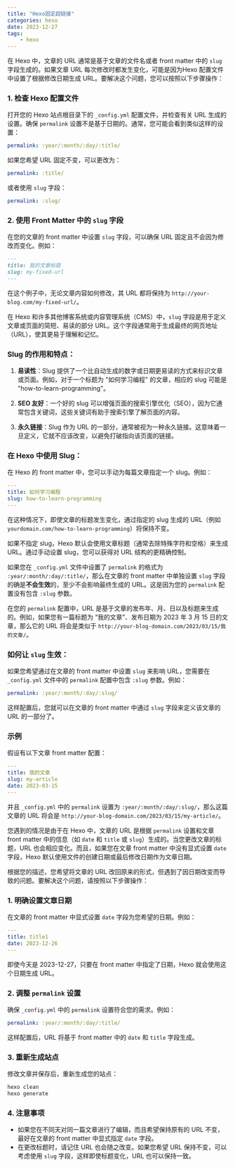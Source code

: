 ```yaml
---
title: "Hexo固定超链接"
categories: hexo
date: 2023-12-27
tags:
    - hexo
---
```

在 Hexo 中，文章的 URL 通常是基于文章的文件名或者 front matter 中的 `slug` 字段生成的。如果文章 URL 每次修改时都发生变化，可能是因为Hexo 配置文件中设置了根据修改日期生成 URL。要解决这个问题，您可以按照以下步骤操作：

### 1. 检查 Hexo 配置文件

打开您的 Hexo 站点根目录下的 `_config.yml` 配置文件，并检查有关 URL 生成的设置。确保 `permalink` 设置不是基于日期的。通常，您可能会看到类似这样的设置：

```yaml
permalink: :year/:month/:day/:title/
```

如果您希望 URL 固定不变，可以更改为：

```yaml
permalink: :title/
```

或者使用 `slug` 字段：

```yaml
permalink: :slug/
```

### 2. 使用 Front Matter 中的 `slug` 字段

在您的文章的 front matter 中设置 `slug` 字段，可以确保 URL 固定且不会因为修改而变化。例如：

```markdown
---
title: 我的文章标题
slug: my-fixed-url
---
```

在这个例子中，无论文章内容如何修改，其 URL 都将保持为 `http://your-blog.com/my-fixed-url/`。


在 Hexo 和许多其他博客系统或内容管理系统（CMS）中，`slug` 字段是用于定义文章或页面的简短、易读的部分 URL。这个字段通常用于生成最终的网页地址（URL），使其更易于理解和记忆。

### Slug 的作用和特点：

1. **易读性**：Slug 提供了一个比自动生成的数字或日期更易读的方式来标识文章或页面。例如，对于一个标题为 "如何学习编程" 的文章，相应的 slug 可能是 "how-to-learn-programming"。

2. **SEO 友好**：一个好的 slug 可以增强页面的搜索引擎优化（SEO），因为它通常包含关键词，这些关键词有助于搜索引擎了解页面的内容。

3. **永久链接**：Slug 作为 URL 的一部分，通常被视为一种永久链接。这意味着一旦定义，它就不应该改变，以避免打破指向该页面的链接。

### 在 Hexo 中使用 Slug：

在 Hexo 的 front matter 中，您可以手动为每篇文章指定一个 slug。例如：

```yaml
---
title: 如何学习编程
slug: how-to-learn-programming
---
```

在这种情况下，即使文章的标题发生变化，通过指定的 slug 生成的 URL（例如 `yourdomain.com/how-to-learn-programming`）将保持不变。

如果不指定 slug，Hexo 默认会使用文章标题（通常去除特殊字符和空格）来生成 URL。通过手动设置 slug，您可以获得对 URL 结构的更精确控制。


如果您在 `_config.yml` 文件中设置了 `permalink` 的格式为 `:year/:month/:day/:title/`，那么在文章的 front matter 中单独设置 `slug` 字段的确是**不会生效**的，至少不会影响最终生成的 URL。这是因为您的 `permalink` 配置没有包含 `:slug` 参数。

在您的 `permalink` 配置中，URL 是基于文章的发布年、月、日以及标题来生成的。例如，如果您有一篇标题为 “我的文章”、发布日期为 2023 年 3 月 15 日的文章，那么它的 URL 将会是类似于 `http://your-blog-domain.com/2023/03/15/我的文章/`。

### 如何让 `slug` 生效：

如果您希望通过在文章的 front matter 中设置 `slug` 来影响 URL，您需要在 `_config.yml` 文件中的 `permalink` 配置中包含 `:slug` 参数。例如：

```yaml
permalink: :year/:month/:day/:slug/
```

这样配置后，您就可以在文章的 front matter 中通过 `slug` 字段来定义该文章的 URL 的一部分了。

### 示例

假设有以下文章 front matter 配置：

```yaml
---
title: 我的文章
slug: my-article
date: 2023-03-15
---
```

并且 `_config.yml` 中的 `permalink` 设置为 `:year/:month/:day/:slug/`，那么这篇文章的 URL 将会是 `http://your-blog-domain.com/2023/03/15/my-article/`。


您遇到的情况是由于在 Hexo 中，文章的 URL 是根据 `permalink` 设置和文章 front matter 中的信息（如 `date` 和 `title` 或 `slug`）生成的。当您更改文章的标题，URL 也会相应变化。而且，如果您在文章 front matter 中没有显式设置 `date` 字段，Hexo 默认使用文件的创建日期或最后修改日期作为文章日期。

根据您的描述，您希望将文章的 URL 改回原来的形式，但遇到了因日期改变而导致的问题。要解决这个问题，请按照以下步骤操作：

### 1. 明确设置文章日期

在文章的 front matter 中显式设置 `date` 字段为您希望的日期。例如：

```yaml
---
title: title1
date: 2023-12-26
---
```

即使今天是 2023-12-27，只要在 front matter 中指定了日期，Hexo 就会使用这个日期生成 URL。

### 2. 调整 `permalink` 设置

确保 `_config.yml` 中的 `permalink` 设置符合您的需求。例如：

```yaml
permalink: :year/:month/:day/:title/
```

这样配置后，URL 将基于 front matter 中的 `date` 和 `title` 字段生成。

### 3. 重新生成站点

修改文章并保存后，重新生成您的站点：

```bash
hexo clean
hexo generate
```

### 4. 注意事项

- 如果您在不同天对同一篇文章进行了编辑，而且希望保持原有的 URL 不变，最好在文章的 front matter 中显式指定 `date` 字段。
- 在更改标题时，请记住 URL 也会随之改变。如果您希望 URL 保持不变，可以考虑使用 `slug` 字段，这样即使标题变化，URL 也可以保持一致。
